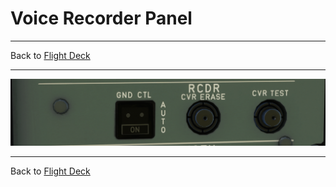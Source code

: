 # Voice Recorder Panel

---

Back to [Flight Deck](../flight-deck.md)

---

![Voice Recorder Panel](../../../assets/a32nx-briefing/overhead-panel/Recorder.png "Voice Recorder Panel")

---

Back to [Flight Deck](../flight-deck.md)